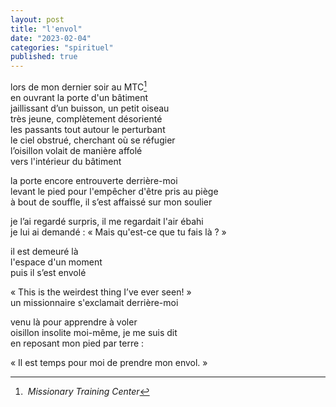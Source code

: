 ```yaml
---
layout: post
title: "l'envol"
date: "2023-02-04"
categories: "spirituel"
published: true
---
```


lors de mon dernier soir au MTC[^1]  
en ouvrant la porte d'un bâtiment  
jaillissant d’un buisson, un petit oiseau  
très jeune, complètement désorienté  
les passants tout autour le perturbant  
le ciel obstrué, cherchant où se réfugier  
l’oisillon volait de manière affolé  
vers l'intérieur du bâtiment  

la porte encore entrouverte derrière-moi  
levant le pied pour l'empêcher d'être pris au piège  
à bout de souffle, il s’est affaissé sur mon soulier  

je l’ai regardé surpris, il me regardait l'air ébahi  
je lui ai demandé : « Mais qu'est-ce que tu fais là ? »  

il est demeuré là  
l'espace d'un moment  
puis il s’est envolé  

« This is the weirdest thing I’ve ever seen! »  
un missionnaire s'exclamait derrière-moi  

venu là pour apprendre à voler  
oisillon insolite moi-même, je me suis dit  
en reposant mon pied par terre :  

« Il est temps pour moi de prendre mon envol. »  

[^1]: *Missionary Training Center*
